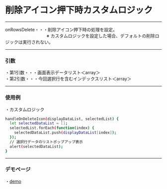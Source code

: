 # 削除アイコン押下時カスタムロジック
*****
onRowsDelete・・・削除アイコン押下時の処理を設定。  
    　　　　　             ※ カスタムロジックを設定した場合、デフォルトの削除ロジックは実行されない。

*****
### 引数
・第1引数・・・画面表示データリスト＜array＞  
・第2引数・・・今回選択行を含むインデックスリスト＜array＞
*****
### 使用例

・カスタムロジック  
```sh
handleOnDeleteIcon(displayDataList, selectedList) {
  let selectedDataList = [];
  selectedList.forEach(function(index) {
    selectedDataList.push(displayDataList[index]);
  });
  // 選択行データのリストポップアップ表示
  alert(selectedDataList);
}
```
*****
### デモページ

・[demo](https://kento75.github.io/mui-drip-table-demo3)
